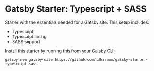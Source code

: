 # Gatsby Starter: Typescript + SASS
Starter with the essentials needed for a [Gatsby](https://www.gatsbyjs.org/) site. This setup includes:

- Typescript
- Typescript linting
- SASS support

Install this starter by running this from your [Gatsby CLI](https://next.gatsbyjs.org/tutorial/part-zero/#install-the-gatsby-cli):
```
gatsby new gatsby-site https://github.com/tdharmon/gatsby-starter-typescript-sass
```
